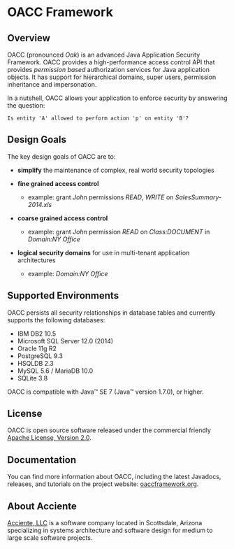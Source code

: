 OACC Framework
==============

## Overview
OACC (pronounced _Oak_) is an advanced Java Application Security Framework. OACC provides a high-performance access control API that provides _permission based_ authorization services for Java application objects.
It has support for hierarchical domains, super users, permission inheritance and impersonation.

In a nutshell, OACC allows your application to enforce security by answering the question:

    Is entity 'A' allowed to perform action 'p' on entity 'B'?

## Design Goals
The key design goals of OACC are to:

- **simplify** the maintenance of complex, real world security topologies

- **fine grained access control**
	+ example: grant _John_ permissions _READ_, _WRITE_ on _SalesSummary-2014.xls_

- **coarse grained access control**
	+ example: grant _John_ permission _READ_ on _Class:DOCUMENT_ in _Domain:NY Office_

- **logical security domains** for use in multi-tenant application architectures
	+ example: _Domain:NY Office_


## Supported Environments
OACC persists all security relationships in database tables and currently supports the following databases:

- IBM DB2 10.5
- Microsoft SQL Server 12.0 (2014)
- Oracle 11g R2
- PostgreSQL 9.3
- HSQLDB 2.3
- MySQL 5.6 / MariaDB 10.0
- SQLite 3.8

OACC is compatible with Java&#8482; SE 7 (Java&#8482; version 1.7.0), or higher.

## License
OACC is open source software released under the commercial friendly [Apache License, Version 2.0](http://www.apache.org/licenses/LICENSE-2.0).

## Documentation
You can find more information about OACC, including the latest Javadocs, releases, and tutorials on the project website:
[oaccframework.org](http://oaccframework.org).

## About Acciente
[Acciente, LLC](http://www.acciente.com) is a software company located in Scottsdale, Arizona specializing in systems architecture and software design for medium to large scale software projects.
